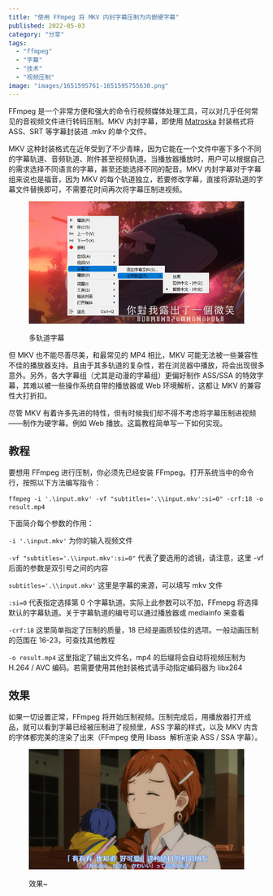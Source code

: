 ```yaml
---
title: "使用 FFmpeg 将 MKV 内封字幕压制为内嵌硬字幕"
published: 2022-05-03
category: "分享"
tags:
  - "ffmpeg"
  - "字幕"
  - "技术"
  - "视频压制"
image: "images/1651595761-1651595755630.png"
---
```


FFmpeg 是一个非常方便和强大的命令行视频媒体处理工具，可以对几乎任何常见的音视频文件进行转码压制。MKV 内封字幕，即使用 [Matroska](https://zh.wikipedia.org/zh-cn/Matroska) 封装格式将 ASS、SRT 等字幕封装进 .mkv 的单个文件。

MKV 这种封装格式在近年受到了不少青睐，因为它能在一个文件中塞下多个不同的字幕轨道、音频轨道、附件甚至视频轨道。当播放器播放时，用户可以根据自己的需求选择不同语言的字幕，甚至还能选择不同的配音。MKV 内封字幕对于字幕组来说也是福音，因为 MKV 的每个轨道独立，若要修改字幕，直接将源轨道的字幕文件替换即可，不需要花时间再次将字幕压制进视频。

<figure>

![](images/1651593247-1651592962497.png)

<figcaption>

多轨道字幕

</figcaption>

</figure>

但 MKV 也不能尽善尽美，和最常见的 MP4 相比，MKV 可能无法被一些兼容性不佳的播放器支持。且由于其多轨道的复杂性，若在浏览器中播放，将会出现很多意外。另外，各大字幕组（尤其是动漫的字幕组）更偏好制作 ASS/SSA 的特效字幕，其难以被一些操作系统自带的播放器或 Web 环境解析，这都让 MKV 的兼容性大打折扣。

尽管 MKV 有着许多先进的特性，但有时候我们却不得不考虑将字幕压制进视频——制作为硬字幕。例如 Web 播放。这篇教程简单写一下如何实现。

## 教程

要想用 FFmpeg 进行压制，你必须先已经安装 FFmpeg。打开系统当中的命令行，按照以下方法编写指令：

```
ffmpeg -i '.\input.mkv' -vf "subtitles='.\\input.mkv':si=0" -crf:18 -o result.mp4
```

下面简介每个参数的作用：

`-i '.\input.mkv'` 为你的输入视频文件

`-vf "subtitles='.\\input.mkv':si=0"` 代表了要选用的滤镜，请注意，这里 -vf 后面的参数是双引号之间的内容

`subtitles='.\\input.mkv'` 这里是字幕的来源，可以填写 mkv 文件

`:si=0` 代表指定选择第 0 个字幕轨道。实际上此参数可以不加，FFmepg 将选择默认的字幕轨道。关于字幕轨道的编号可以通过播放器或 mediainfo 来查看

`-crf:18` 这里简单指定了压制的质量，18 已经是画质较佳的选项。一般动画压制的范围在 16-23，可查找其他教程

`-o result.mp4` 这里指定了输出文件名，mp4 的后缀将会自动将视频压制为 H.264 / AVC 编码。若需要使用其他封装格式请手动指定编码器为 libx264

## 效果

如果一切设置正常，FFmpeg 将开始压制视频。压制完成后，用播放器打开成品，就可以看到字幕已经被压制进了视频里，ASS 字幕的样式，以及 MKV 内含的字体都完美的渲染了出来（FFmpeg 使用 libass  解析渲染 ASS / SSA 字幕）。

<figure>

![](images/1651595761-1651595755630.png)

<figcaption>

效果~

</figcaption>

</figure>
